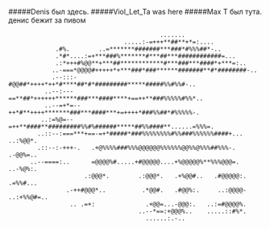 #####Denis был здесь.
#####Viol_Let_Ta was here
#####Max T был тута.
денис бежит за пивом
                                                                                                    
                                                                                                    
                                                                                                    
                                                                                                    
                                                                                                    
                                                                                                    
                                              .......                                               
                                    .....:-=+++**##**+*=:....                                       
                 .#%.        ..=*******#######***###*#%%%##*-..                                     
                 .*#*....:=+***###%*******#***##***############=...                                 
                 .:*+++#%@@**+***##************#***###***####*+***=:..                              
                ..-===*@@@@#+++++*+***###*###******#######**#*########-..                           
                .--:::-#@@##*++++*++*#****##*#*#########*****#####%%#%%#-..                         
              ..--:---==**##*++++++******###***####****+==++**###%%%%%#%%*..                        
              ..--=+*=--++*#**++++*******###***####***+=++++*###%%##*#%%%%%-.                       
             ..:=%@=--=++**####**#########%%#%######*****##%%####**......=%%%=.                     
            ..::--:===***+==-=+*#####*###%%%%%%%%#%%###%%%%%%####+...    ..:%@@*.                   
            .::--:-+++-.   .+@%%%%###%%%@@@@@@%%%%%%@@%%@%%%##%%%-.          .-@@%=..               
          ..--====:..      =@@@@%#.....+#@@@@@....+%@@@@@%**%%%@@@=.           ..-%@%:.             
                         .:@@@*.        .:@@@*.   .+%@@#..   .#@@@@@:.             .=%%#...         
                    .-++#@@@*..          .*@@#.   .#@@%:.     ..:@@@@-               ..:+%%@#=..    
                     .. .=+:              .+@@=...-@@@:.   ..:=#@@@@%.                              
                                        ..--*==:+@@@%..    .....::#%*.                              
                                          ......:.-..                                               
                                                                                                    
                                                                                                    
                                                                                                    
                                                                                                    
                                                                                                    
                                                                                                    
